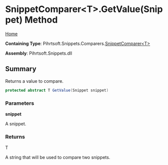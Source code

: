 # SnippetComparer\<T>\.GetValue\(Snippet\) Method

[Home](../../../../../README.md)

**Containing Type**: Pihrtsoft\.Snippets\.Comparers\.[SnippetComparer\<T>](../README.md)

**Assembly**: Pihrtsoft\.Snippets\.dll

## Summary

Returns a value to compare\.

```csharp
protected abstract T GetValue(Snippet snippet)
```

### Parameters

**snippet**

A snippet\.

### Returns

T

A string that will be used to compare two snippets\.